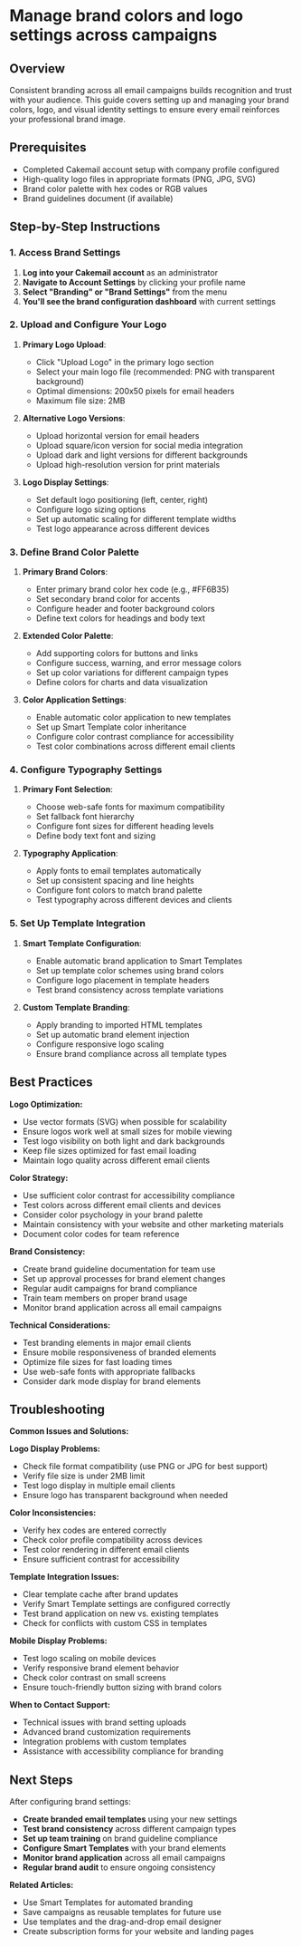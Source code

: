 # Manage brand colors and logo settings across campaigns

## Overview

Consistent branding across all email campaigns builds recognition and trust with your audience. This guide covers setting up and managing your brand colors, logo, and visual identity settings to ensure every email reinforces your professional brand image.

## Prerequisites

- Completed Cakemail account setup with company profile configured
- High-quality logo files in appropriate formats (PNG, JPG, SVG)
- Brand color palette with hex codes or RGB values
- Brand guidelines document (if available)

## Step-by-Step Instructions

### 1. Access Brand Settings

1. **Log into your Cakemail account** as an administrator
2. **Navigate to Account Settings** by clicking your profile name
3. **Select "Branding" or "Brand Settings"** from the menu
4. **You'll see the brand configuration dashboard** with current settings

### 2. Upload and Configure Your Logo

1. **Primary Logo Upload**:
   - Click "Upload Logo" in the primary logo section
   - Select your main logo file (recommended: PNG with transparent background)
   - Optimal dimensions: 200x50 pixels for email headers
   - Maximum file size: 2MB

2. **Alternative Logo Versions**:
   - Upload horizontal version for email headers
   - Upload square/icon version for social media integration
   - Upload dark and light versions for different backgrounds
   - Upload high-resolution version for print materials

3. **Logo Display Settings**:
   - Set default logo positioning (left, center, right)
   - Configure logo sizing options
   - Set up automatic scaling for different template widths
   - Test logo appearance across different devices

### 3. Define Brand Color Palette

1. **Primary Brand Colors**:
   - Enter primary brand color hex code (e.g., #FF6B35)
   - Set secondary brand color for accents
   - Configure header and footer background colors
   - Define text colors for headings and body text

2. **Extended Color Palette**:
   - Add supporting colors for buttons and links
   - Configure success, warning, and error message colors
   - Set up color variations for different campaign types
   - Define colors for charts and data visualization

3. **Color Application Settings**:
   - Enable automatic color application to new templates
   - Set up Smart Template color inheritance
   - Configure color contrast compliance for accessibility
   - Test color combinations across different email clients

### 4. Configure Typography Settings

1. **Primary Font Selection**:
   - Choose web-safe fonts for maximum compatibility
   - Set fallback font hierarchy
   - Configure font sizes for different heading levels
   - Define body text font and sizing

2. **Typography Application**:
   - Apply fonts to email templates automatically
   - Set up consistent spacing and line heights
   - Configure font colors to match brand palette
   - Test typography across different devices and clients

### 5. Set Up Template Integration

1. **Smart Template Configuration**:
   - Enable automatic brand application to Smart Templates
   - Set up template color schemes using brand colors
   - Configure logo placement in template headers
   - Test brand consistency across template variations

2. **Custom Template Branding**:
   - Apply branding to imported HTML templates
   - Set up automatic brand element injection
   - Configure responsive logo scaling
   - Ensure brand compliance across all template types

## Best Practices

**Logo Optimization:**
- Use vector formats (SVG) when possible for scalability
- Ensure logos work well at small sizes for mobile viewing
- Test logo visibility on both light and dark backgrounds
- Keep file sizes optimized for fast email loading
- Maintain logo quality across different email clients

**Color Strategy:**
- Use sufficient color contrast for accessibility compliance
- Test colors across different email clients and devices
- Consider color psychology in your brand palette
- Maintain consistency with your website and other marketing materials
- Document color codes for team reference

**Brand Consistency:**
- Create brand guideline documentation for team use
- Set up approval processes for brand element changes
- Regular audit campaigns for brand compliance
- Train team members on proper brand usage
- Monitor brand application across all email campaigns

**Technical Considerations:**
- Test branding elements in major email clients
- Ensure mobile responsiveness of branded elements
- Optimize file sizes for fast loading times
- Use web-safe fonts with appropriate fallbacks
- Consider dark mode display for brand elements

## Troubleshooting

**Common Issues and Solutions:**

**Logo Display Problems:**
- Check file format compatibility (use PNG or JPG for best support)
- Verify file size is under 2MB limit
- Test logo display in multiple email clients
- Ensure logo has transparent background when needed

**Color Inconsistencies:**
- Verify hex codes are entered correctly
- Check color profile compatibility across devices
- Test color rendering in different email clients
- Ensure sufficient contrast for accessibility

**Template Integration Issues:**
- Clear template cache after brand updates
- Verify Smart Template settings are configured correctly
- Test brand application on new vs. existing templates
- Check for conflicts with custom CSS in templates

**Mobile Display Problems:**
- Test logo scaling on mobile devices
- Verify responsive brand element behavior
- Check color contrast on small screens
- Ensure touch-friendly button sizing with brand colors

**When to Contact Support:**
- Technical issues with brand setting uploads
- Advanced brand customization requirements
- Integration problems with custom templates
- Assistance with accessibility compliance for branding

## Next Steps

After configuring brand settings:

- **Create branded email templates** using your new settings
- **Test brand consistency** across different campaign types
- **Set up team training** on brand guideline compliance
- **Configure Smart Templates** with your brand elements
- **Monitor brand application** across all email campaigns
- **Regular brand audit** to ensure ongoing consistency

**Related Articles:**
- Use Smart Templates for automated branding
- Save campaigns as reusable templates for future use
- Use templates and the drag-and-drop email designer
- Create subscription forms for your website and landing pages